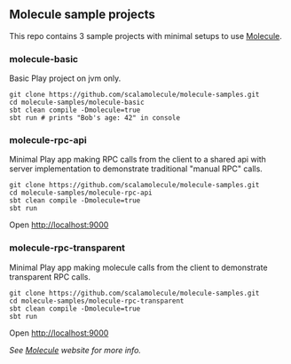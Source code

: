 ## Molecule sample projects

This repo contains 3 sample projects with minimal setups to use [Molecule](http://scalamolecule.org).


### molecule-basic

Basic Play project on jvm only. 
```
git clone https://github.com/scalamolecule/molecule-samples.git
cd molecule-samples/molecule-basic
sbt clean compile -Dmolecule=true
sbt run # prints "Bob's age: 42" in console
```


### molecule-rpc-api

Minimal Play app making RPC calls from the client to a shared api with server implementation to demonstrate traditional "manual RPC" calls.
```
git clone https://github.com/scalamolecule/molecule-samples.git
cd molecule-samples/molecule-rpc-api
sbt clean compile -Dmolecule=true
sbt run
```
Open [http://localhost:9000](http://localhost:9000)


### molecule-rpc-transparent

Minimal Play app making molecule calls from the client to demonstrate transparent RPC calls.
```
git clone https://github.com/scalamolecule/molecule-samples.git
cd molecule-samples/molecule-rpc-transparent
sbt clean compile -Dmolecule=true
sbt run
```
Open [http://localhost:9000](http://localhost:9000)



_See [Molecule](http://scalamolecule.org) website for more info._
